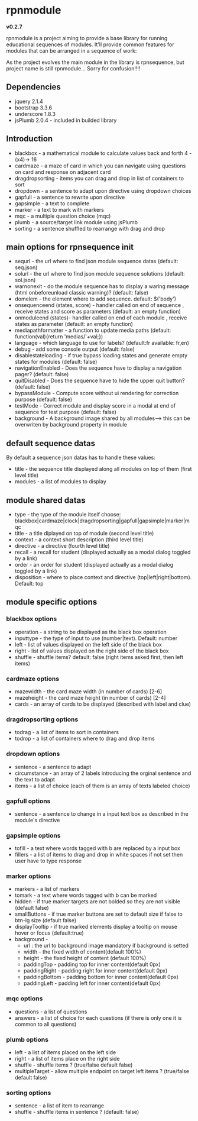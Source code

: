 <h1>rpnmodule</h1>
<strong>v0.2.7</strong>
<p>rpnmodule is a project aiming to provide a base library for running educational sequences of modules. It'll provide common features for modules that can be arranged in a sequence of work:</p>
<p>As the project evolves the main module in the library is rpnsequence, but project name is still rpnmodule... Sorry for confusion!!!!</p>

<h2>Dependencies</h2>
<ul>
    <li>jquery 2.1.4</li>
    <li>bootstrap 3.3.6</li>
    <li>underscore 1.8.3</li>
    <li>jsPlumb 2.0.4 - included in builded library</li>
</ul>

<h2>Introduction</h2>
<ul>
    <li>blackbox - a mathematical module to calculate values back and forth 4 -(x4)-> 16</li>
    <li>cardmaze - a maze of card in which you can navigate using questions on card and response on adjacent card</li>
    <li>dragdropsorting - items you can drag and drop in list of containers to sort</li>
    <li>dropdown - a sentence to adapt upon directive using dropdown choices</li>
    <li>gapfull - a sentence to rewrite upon directive</li>
    <li>gapsimple - a text to complete</li>
    <li>marker - a text to mark with markers</li>
    <li>mqc - a multiple question choice (mqc)</li>
    <li>plumb - a source/target link module using jsPlumb</li>
    <li>sorting - a sentence shuffled to rearrange with drag and drop</li>
</ul>

<h2>main options for rpnsequence init</h2>
<ul>
    <li>sequrl - the url where to find json module sequence datas (default: seq.json)</li>
    <li>solurl - the url where to find json module sequence solutions (default: sol.json)</li>
    <li>warnonexit - do the module sequence has to display a waring message (html onbeforeunload classic warning)? (default: false)</li>
    <li>domelem - the element where to add sequence. default: $('body')</li>
    <li>onsequenceend (states, score) - handler called on end of sequence , receive states and score as parameters (default: an empty function)</li>
    <li>onmoduleend (states)-  handler called on end of each module , receive states as parameter (default: an empty function)</li>
    <li>mediapathformatter - a function to update media paths (default: function(val){return 'medias/'+val;})</li>
    <li>language - which language to use for labels? (default:fr available: fr,en)</li>
    <li>debug - add some console output (default: false)</li>
    <li>disablestateloading - if true bypass loading states and generate empty states for modules (default: false)</li>
    <li>navigationEnabled - Does the sequence have to display a navigation pager? (default: false)</li>
    <li>quitDisabled - Does the sequence have to hide the upper quit button? (default: false)</li>
    <li>bypassModule - Compute score without ui rendering for correction purpose (default: false)</li>
    <li>testMode - Correct module and display score in a modal at end of sequence for test purpose (default: false)</li>
    <li>background - A background image shared by all modules--> this can be overwriten by background property in module</li>
</ul>

<h2>default sequence datas</h2>
By default a sequence json datas has to handle these values:
<ul>
    <li>title - the sequence title displayed along all modules on top of them (first level title)</li>
    <li>modules - a list of modules to display</li>
</ul>
    
<h2>module shared datas</h2>
<ul>
    <li>type - the type of the module itself choose: blackbox|cardmaze|clock|dragdropsorting|gapfull|gapsimple|marker|mqc</li>
    <li>title - a title diplayed on top of module (second level title)</li>
    <li>context - a context short description (third level title)</li>
    <li>directive - a directive (fourth level title)</li>
    <li>recall - a recall for student (displayed actually as a modal dialog toggled by a link)</li>
    <li>order - an order for student (displayed actually as a modal dialog toggled by a link) </li>
    <li>disposition - where to place context and directive (top|left|right|bottom). Default: top</li>
</ul>

<h2>module specific options</h2>
<h3>blackbox options</h3>
<ul>
    <li>operation - a string to be displayed as the black box operation</li>
    <li>inputtype - the type of input to use (number|text). Default: number</li>
    <li>left - list of values displayed on the left side of the black box</li>
    <li>right - list of values displayed on the right side of the black box</li>
    <li>shuffle - shuffle items? default: false (right items asked first, then left items)</li>
</ul>

<h3>cardmaze options</h3>
<ul>
    <li>mazewidth - the card maze width (in number of cards) [2-6]</li>
    <li>mazeheight - the card maze height (in number of cards) [2-4]</li>
    <li>cards - an array of cards to be displayed (described with label and clue)</li>
</ul>

<h3>dragdropsorting options</h3>
<ul>
    <li>todrag - a list of items to sort in containers</li>
    <li>todrop - a list of containers where to drag and drop items</li>
</ul>

<h3>dropdown options</h3>
<ul>
    <li>sentence - a sentence to adapt</li>
    <li>circumstance - an array of 2 labels introducing the orginal sentence and the text to adapt</li>
    <li>items - a list of choice (each of them is an array of texts labeled choice)</li>
</ul>

<h3>gapfull options</h3>
<ul>
    <li>sentence - a sentence to change in a input text box as described in the module's directive</li>
</ul>

<h3>gapsimple options</h3>
<ul>
    <li>tofill - a text where words tagged with b are replaced by a input box</li>
    <li>fillers - a list of items to drag and drop in white spaces if not set then user have to type response</li>
</ul>

<h3>marker options</h3>
<ul>
    <li>markers - a list of markers</li>
    <li>tomark - a text where words tagged with b can be marked</li>
    <li>hidden - if true marker targets are not bolded so they are not visible (default false)</li>
    <li>smallButtons - if true marker buttons are set to default size if false to btn-lg size (default false)</li>
    <li>displayTooltip - if true marked elements display a tooltip on mouse hover or focus (default:true)</li>
    <li>background - <ul>
                        <li>url : the url to background image mandatory if background is setted</li>
                        <li>width - the fixed width of content(default 100%)</li>
    				    <li>height - the fixed height of content (default 100%)</li>
    				    <li>paddingTop - padding top for inner content(default 0px)</li>
    				    <li>paddingRight - padding right for inner content(default 0px)</li>
    				    <li>paddingBottom - padding bottom for inner content(default 0px)</li>
    				    <li>paddingLeft - padding left for inner content(default 0px)</li>
                     </ul>
    </li>
</ul>

<h3>mqc options</h3>
<ul>
    <li>questions - a list of questions</li>
    <li>answers - a list of choice for each questions (if there is only one it is common to all questions)</li>
</ul>

<h3>plumb options</h3>
<ul>
    <li>left - a list of items placed on the left side</li>
    <li>right - a list of items place on the right side</li>
    <li>shuffle - shuffle items ? (true/false default false)</li>
    <li>multipleTarget - allow multiple endpoint on target left items ? (true/false default false)</li>
</ul>

<h3>sorting options</h3>
<ul>
    <li>sentence - a list of item to rearrange</li>
    <li>shuffle - shuffle items in sentence ? (default: false)</li>
</ul>